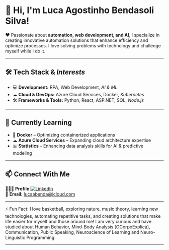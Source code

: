 # 👋 Hi, I'm Luca Agostinho Bendasoli Silva!

❤️ Passionate about **automation, web development, and AI**, I specialize in creating innovative automation solutions that enhance efficiency and optimize processes. I love solving problems with technology and challenge myself while I do it.

---

## 🛠 Tech Stack & *Interests*
- 💻 **Development:** RPA, Web Development, *AI & ML*
- ☁ **Cloud & DevOps:** Azure Cloud Services, Docker, *Kubernetes*
- 🛠 **Frameworks & Tools:** Python, React, ASP.NET, SQL, *Node.js*

---

## 🌱 Currently Learning
- 🐳 **Docker** – Optimizing containerized applications
- ☁ **Azure Cloud Services** – Expanding cloud architecture expertise
- 📊 **Statistics** – Enhancing data analysis skills for AI & predictive modeling

---

## 📫 Connect With Me
👨🏻‍💻 **Profile** [![LinkedIn](https://img.shields.io/badge/-LinkedIn-blue?style=flat&logo=Linkedin&logoColor=white)](https://www.linkedin.com/in/luca-agostinho-bendasoli-silva-a4b583276/)  
📧 **Email:** lucaabenda@icloud.com  

---

⚡ Fun Fact: I love basketball, exploring nature, music theory, learning new technologies, automating repetitive tasks, and creating solutions that make life easier for myself and those around me! I am very curious and have studied about Human Behavior, Mind-Body Analysis (OCorpoExplica), Communication, Public Speaking, Neuroscience of Learning and Neuro-Linguistic Programming.

---
